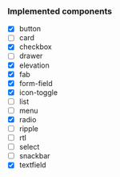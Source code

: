 
### Implemented components

- [x] button
- [ ] card
- [x] checkbox
- [ ] drawer
- [x] elevation
- [x] fab
- [x] form-field
- [x] icon-toggle
- [ ] list
- [ ] menu
- [x] radio
- [ ] ripple
- [ ] rtl
- [ ] select
- [ ] snackbar
- [x] textfield
